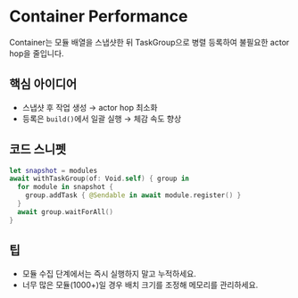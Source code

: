 # Container Performance

Container는 모듈 배열을 스냅샷한 뒤 TaskGroup으로 병렬 등록하여 불필요한 actor hop을 줄입니다.

## 핵심 아이디어
- 스냅샷 후 작업 생성 → actor hop 최소화
- 등록은 `build()`에서 일괄 실행 → 체감 속도 향상

## 코드 스니펫
```swift
let snapshot = modules
await withTaskGroup(of: Void.self) { group in
  for module in snapshot {
    group.addTask { @Sendable in await module.register() }
  }
  await group.waitForAll()
}
```

## 팁
- 모듈 수집 단계에서는 즉시 실행하지 말고 누적하세요.
- 너무 많은 모듈(1000+)일 경우 배치 크기를 조정해 메모리를 관리하세요.

